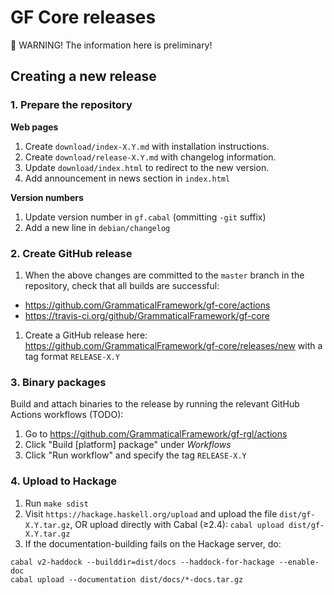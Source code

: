 # GF Core releases

🚨 WARNING! The information here is preliminary!

## Creating a new release

### 1. Prepare the repository

**Web pages**

1. Create `download/index-X.Y.md` with installation instructions.
1. Create `download/release-X.Y.md` with changelog information.
1. Update `download/index.html` to redirect to the new version.
1. Add announcement in news section in `index.html`

**Version numbers**

1. Update version number in `gf.cabal` (ommitting `-git` suffix)
1. Add a new line in `debian/changelog`

### 2. Create GitHub release

1. When the above changes are committed to the `master` branch in the repository,
   check that all builds are successful:
  - https://github.com/GrammaticalFramework/gf-core/actions
  - https://travis-ci.org/github/GrammaticalFramework/gf-core
1. Create a GitHub release here: https://github.com/GrammaticalFramework/gf-core/releases/new
  with a tag format `RELEASE-X.Y`

### 3. Binary packages

Build and attach binaries to the release by running the relevant GitHub Actions workflows (TODO):

1. Go to https://github.com/GrammaticalFramework/gf-rgl/actions
1. Click "Build [platform] package" under _Workflows_
1. Click "Run workflow" and specify the tag `RELEASE-X.Y`

### 4. Upload to Hackage

1. Run `make sdist`
1. Visit `https://hackage.haskell.org/upload` and upload the file `dist/gf-X.Y.tar.gz`,
   OR upload directly with Cabal (≥2.4): `cabal upload dist/gf-X.Y.tar.gz`
1. If the documentation-building fails on the Hackage server, do:
```
cabal v2-haddock --builddir=dist/docs --haddock-for-hackage --enable-doc
cabal upload --documentation dist/docs/*-docs.tar.gz
```
